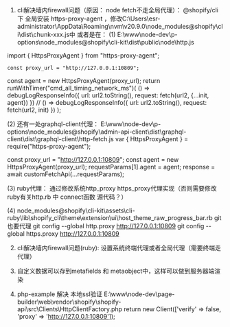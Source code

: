 1. cli解决墙内firewall问题（原因： node fetch不走全局代理）： @shopify/cli下 全局安装 https-proxy-agent ，修改C:\Users\esr-administrator\AppData\Roaming\nvm\v20.9.0\node_modules\@shopify\cli\dist\chunk-xxx.js中 或者是在：
  (1) E:\www\node-dev\p-options\node_modules\@shopify\cli-kit\dist\public\node\http.js

  import { HttpsProxyAgent } from "https-proxy-agent";

	const proxy_url = "http://127.0.0.1:10809";
  const agent = new HttpsProxyAgent(proxy_url);
  return runWithTimer("cmd_all_timing_network_ms")(
    () => debugLogResponseInfo({ url: url2.toString(), request: fetch(url2, {...init, agent}) })
    // () => debugLogResponseInfo({ url: url2.toString(), request: fetch(url2, init) })
  );

  (2) 还有一处graphql-client代理：
  E:\www\node-dev\p-options\node_modules\@shopify\admin-api-client\dist\graphql-client\dist\graphql-client\http-fetch.js
  var { HttpsProxyAgent } = require("https-proxy-agent");

  const proxy_url = "http://127.0.0.1:10809";
  const agent = new HttpsProxyAgent(proxy_url);
  requestParams[1].agent = agent;
  response = await customFetchApi(...requestParams);

  (3) ruby代理：
  通过修改系统http_proxy https_proxy代理实现（否则需要修改ruby有关http.rb 中 connect函数 源代码？）

  (4) node_modules\@shopify\cli-kit\assets\cli-ruby\lib\shopify_cli\theme\extension\ui\host_theme_raw_progress_bar.rb
  git也要代理
  git config --global http.proxy http://127.0.0.1:10809
  git config --global https.proxy http://127.0.0.1:10809

 2. cli解决墙内firewall问题(ruby): 
 	设置系统终端代理或者全局代理（需要终端走代理）

 3. 自定义数据可以存到metafields 和 metaobject中，这样可以做到服务器端渲染

 4. php-example 解决 本地ssl验证
  E:\www\node-dev\page-builder\web\vendor\shopify\shopify-api\src\Clients\HttpClientFactory.php
  return new Client(['verify' => false, 'proxy' => 'http://127.0.0.1:10809']);
